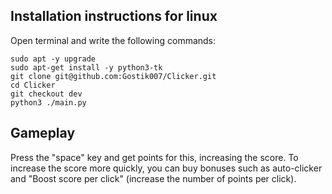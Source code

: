 ## Installation instructions for linux
Open terminal and write the following commands:
```
sudo apt -y upgrade
sudo apt-get install -y python3-tk
git clone git@github.com:Gostik007/Clicker.git
cd Clicker
git checkout dev
python3 ./main.py
```

## Gameplay 
Press the "space" key and get points for this, increasing the score. To increase the score more quickly, you can buy bonuses such as auto-clicker and "Boost score per click" (increase the number of points per click).
